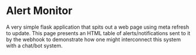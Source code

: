 # Alert Monitor
A very simple flask application that spits out a web page using meta refresh to update.  This page presents an HTML table of alerts/notifications sent to it by the webhook to demonstrate how one might interconnect this system with a chat/bot system.
